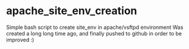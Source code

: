 # apache_site_env_creation
Simple bash script to create site_env in apache/vsftpd environment
Was created a long long time ago, and finally pushed to github in order to be improved :)

